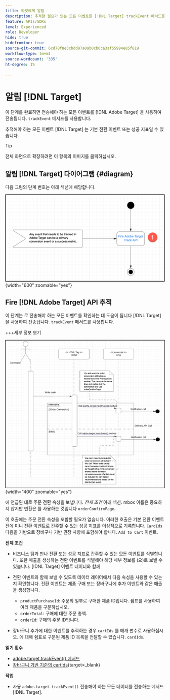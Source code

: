 ```yaml
---
title: 타겟에게 알림
description: 추적할 필요가 있는 모든 이벤트를 [!DNL Target] trackEvent 메서드를 사용하여 전송됩니다.
feature: APIs/SDKs
level: Experienced
role: Developer
hide: true
hidefromtoc: true
source-git-commit: 6cd78f8e3cbdd97a09b0cb6ca3af55994e85f819
workflow-type: tm+mt
source-wordcount: '335'
ht-degree: 1%

---
```


# 알림 [!DNL Target]

이 단계를 완료하면 전송해야 하는 모든 이벤트를 [!DNL Adobe Target] 을 사용하여 전송됩니다. `trackEvent` 메서드를 사용합니다.

추적해야 하는 모든 이벤트 [!DNL Target] 는 기본 전환 이벤트 또는 성공 지표일 수 있습니다.

>[!TIP]
>
>전체 화면으로 확장하려면 이 항목의 이미지를 클릭하십시오.

## 알림 [!DNL Target] 다이어그램 {#diagram}

다음 그림의 단계 번호는 아래 섹션에 해당합니다.

![대상 다이어그램에 알림](/help/dev/patterns/recs-atjs/assets/diagram-notify-target.png){width="600" zoomable="yes"}

## Fire [!DNL Adobe Target] API 추적

이 단계는 로 전송해야 하는 모든 이벤트를 확인하는 데 도움이 됩니다 [!DNL Target] 을 사용하여 전송됩니다. `trackEvent` 메서드를 사용합니다.

+++세부 정보 보기

![Adobe Target 추적 API 다이어그램 실행](/help/dev/patterns/recs-atjs/assets/fire-adobe-target-track-api-diagram.png){width="400" zoomable="yes"}

에 언급된 대로 주문 전환 속성을 보냅니다. *전제 조건* 아래 섹션. mbox 이름은 중요하지 않지만 변환은 를 사용하는 것입니다 `orderConfirmPage`.

이 호출에는 주문 전환 속성을 포함할 필요가 없습니다. 이러한 호출은 기본 전환 이벤트 전에 미니 전환 이벤트로 간주할 수 있는 성공 지표를 이상적으로 기록합니다. `CardIds` 다음을 기반으로 장바구니 기반 권장 사항에 포함해야 합니다. `Add to Cart` 이벤트.

**전제 조건**

* 비즈니스 팀과 만나 전환 또는 성공 지표로 간주할 수 있는 모든 이벤트를 식별합니다. 또한 매출을 생성하는 전환 이벤트를 식별해야 해당 세부 정보를 (으)로 보낼 수 있습니다. [!DNL Target] 이벤트 데이터와 함께
* 전환 이벤트와 함께 보낼 수 있도록 데이터 레이어에서 다음 속성을 사용할 수 있는지 확인합니다. 전환 이벤트는 제품 구매 또는 장바구니에 추가 이벤트와 같은 매출을 생성합니다.

   * `productPurchaseId`: 주문의 일부로 구매한 제품 ID입니다. 쉼표를 사용하여 여러 제품을 구분하십시오.
   * `orderTotal`: 구매에 대한 주문 총액.
   * `orderId`: 구매의 주문 ID입니다.

* 장바구니 추가에 대한 이벤트를 추적하는 경우 `cartIds` 를 매개 변수로 사용하십시오. 에 대해 쉼표로 구분된 제품 ID 목록을 전달할 수 있습니다. `cardIds`.

**읽기 횟수**

* [adobe.target.trackEvent() 메서드](/help/dev/implement/client-side/atjs/atjs-functions/adobe-target-trackevent.md)
* [장바구니 기반 기준의 cartIds](https://experienceleague.adobe.com/docs/target/using/recommendations/criteria/base-the-recommendation-on-a-recommendation-key.html?lang=en#cart-based){target=_blank}

**작업**

* 사용 `adobe.target-trackEvent()` 전송해야 하는 모든 데이터를 전송하는 메서드 [!DNL Target].







